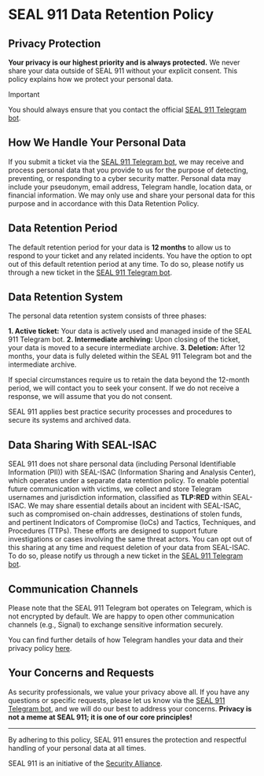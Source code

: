 # SEAL 911 Data Retention Policy

## Privacy Protection

**Your privacy is our highest priority and is always protected.** We never share your data outside of SEAL 911 without your explicit consent. This policy explains how we protect your personal data.

> [!IMPORTANT]
> You should always ensure that you contact the official [SEAL 911 Telegram bot](https://t.me/seal_911_bot).

## How We Handle Your Personal Data

If you submit a ticket via the [SEAL 911 Telegram bot](https://t.me/seal_911_bot), we may receive and process personal data that you provide to us for the purpose of detecting, preventing, or responding to a cyber security matter. Personal data may include your pseudonym, email address, Telegram handle, location data, or financial information. We may only use and share your personal data for this purpose and in accordance with this Data Retention Policy.

## Data Retention Period

The default retention period for your data is **12 months** to allow us to respond to your ticket and any related incidents. You have the option to opt out of this default retention period at any time. To do so, please notify us through a new ticket in the [SEAL 911 Telegram bot](https://t.me/seal_911_bot).

## Data Retention System

The personal data retention system consists of three phases:

**1. Active ticket:** Your data is actively used and managed inside of the SEAL 911 Telegram bot.
**2. Intermediate archiving:** Upon closing of the ticket, your data is moved to a secure intermediate archive.
**3. Deletion:** After 12 months, your data is fully deleted within the SEAL 911 Telegram bot and the intermediate archive.

If special circumstances require us to retain the data beyond the 12-month period, we will contact you to seek your consent. If we do not receive a response, we will assume that you do not consent.

SEAL 911 applies best practice security processes and procedures to secure its systems and archived data.

## Data Sharing With SEAL-ISAC

SEAL 911 does not share personal data (including Personal Identifiable Information (PII)) with SEAL-ISAC (Information Sharing and Analysis Center), which operates under a separate data retention policy. To enable potential future communication with victims, we collect and store Telegram usernames and jurisdiction information, classified as **TLP:RED** within SEAL-ISAC. We may share essential details about an incident with SEAL-ISAC, such as compromised on-chain addresses, destinations of stolen funds, and pertinent Indicators of Compromise (IoCs) and Tactics, Techniques, and Procedures (TTPs). These efforts are designed to support future investigations or cases involving the same threat actors. You can opt out of this sharing at any time and request deletion of your data from SEAL-ISAC. To do so, please notify us through a new ticket in the [SEAL 911 Telegram bot](https://t.me/seal_911_bot).

## Communication Channels

Please note that the SEAL 911 Telegram bot operates on Telegram, which is not encrypted by default. We are happy to open other communication channels (e.g., Signal) to exchange sensitive information securely.

You can find further details of how Telegram handles your data and their privacy policy [here](https://telegram.org/privacy).

## Your Concerns and Requests

As security professionals, we value your privacy above all. If you have any questions or specific requests, please let us know via the [SEAL 911 Telegram bot](https://t.me/seal_911_bot), and we will do our best to address your concerns. **Privacy is not a meme at SEAL 911; it is one of our core principles!**

---

By adhering to this policy, SEAL 911 ensures the protection and respectful handling of your personal data at all times.

SEAL 911 is an initiative of the [Security Alliance](https://securityalliance.org).
